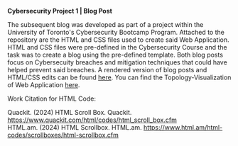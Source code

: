 **Cybersecurity Project 1 | Blog Post**

The subsequent blog was developed as part of a project within the University of Toronto's Cybersecurity Bootcamp Program. Attached to the repository are the HTML and CSS files used to create said Web Application. HTML and CSS files were pre-defined in the Cybersecurity Course and the task was to create a blog using the pre-defined template. Both blog posts focus on Cybersecuity breaches and mitigation techniques that could have helped prevent said breaches. A rendered version of blog posts and HTML/CSS edits can be found [here](https://team4kira.github.io/Cybersecurity-Project-1/index.html). You can find the Topology-Visualization of Web Application [here](https://github.com/team4kira/Topology/blob/main/README.md).

Work Citation for HTML Code: 

Quackit. (2024) HTML Scroll Box. Quackit. https://www.quackit.com/html/codes/html_scroll_box.cfm   
HTML.am. (2024) HTML Scrollbox. HTML.am. https://www.html.am/html-codes/scrollboxes/html-scrollbox.cfm 
